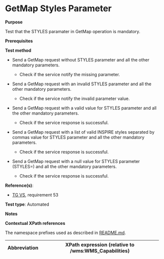 # GetMap Styles Parameter

**Purpose**

Test that the STYLES paramater in GetMap operation is mandatory.

**Prerequisites**

**Test method**

* Send a GetMap request without STYLES parameter and all the other mandatory parameters.

    * Check if the service notify the missing parameter.

* Send a GetMap request with an invalid STYLES parameter and all the other mandatory parameters.

    * Check if the service notify the invalid parameter value.

* Send a GetMap request with a valid value for STYLES parameter and all the other mandatory parameters.

    * Check if the service response is successful.

* Send a GetMap request with a list of valid INSPIRE styles separated by commas value for STYLES parameter and all the other mandatory parameters.

    * Check if the service response is successful.

* Send a GetMap request with a null value for STYLES parameter (STYLES=) and all the other mandatory parameters.

    * Check if the service response is successful.

**Reference(s)**:

* [TG VS](./README.md#ref_TG_VS), requirement 53

**Test type**: Automated

**Notes**

**Contextual XPath references**

The namespace prefixes used as described in [README.md](./README.md#namespaces).

Abbreviation                                               |  XPath expression (relative to /wms:WMS_Capabilities)
---------------------------------------------------------- | -------------------------------------------------------------------------
